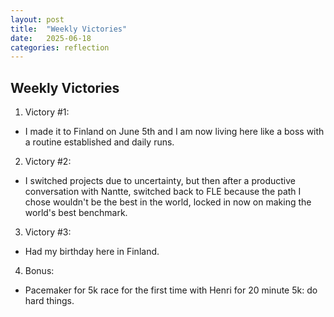 ```yaml
---
layout: post
title:  "Weekly Victories"
date:   2025-06-18
categories: reflection
---
```


## Weekly Victories

1. Victory #1:
- I made it to Finland on June 5th and I am now living here like a boss with a routine established and daily runs.
   
2. Victory #2:
- I switched projects due to uncertainty, but then after a productive conversation with Nantte, switched back to FLE because the path I chose wouldn't be the best in the world, locked in now on making the world's best benchmark.
   
3. Victory #3:
- Had my birthday here in Finland.

4. Bonus:
- Pacemaker for 5k race for the first time with Henri for 20 minute 5k: do hard things.